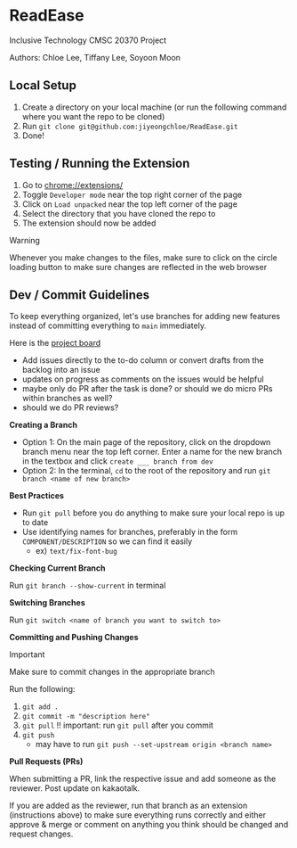 # ReadEase
Inclusive Technology CMSC 20370 Project

Authors: Chloe Lee, Tiffany Lee, Soyoon Moon

## Local Setup
1. Create a directory on your local machine (or run the following command where you want the repo to be cloned)
2. Run `git clone git@github.com:jiyeongchloe/ReadEase.git`
3. Done!

## Testing / Running the Extension
1. Go to <chrome://extensions/>
2. Toggle `Developer mode` near the top right corner of the page
3. Click on `Load unpacked` near the top left corner of the page
4. Select the directory that you have cloned the repo to
5. The extension should now be added

> [!WARNING] 
> Whenever you make changes to the files, make sure to click on the circle loading button to make sure changes are reflected in the web browser


## Dev / Commit Guidelines
To keep everything organized, let's use branches for adding new features instead of committing everything to `main` immediately.

Here is the [project board](https://github.com/users/jiyeongchloe/projects/1)
- Add issues directly to the to-do column or convert drafts from the backlog into an issue
- updates on progress as comments on the issues would be helpful
- maybe only do PR after the task is done? or should we do micro PRs within branches as well?
- should we do PR reviews?


**Creating a Branch**
- Option 1: On the main page of the repository, click on the dropdown branch menu near the top left corner. Enter a name for the new branch in the textbox and click `create ___ branch from dev`
- Option 2: In the terminal, `cd` to the root of the repository and run `git branch <name of new branch>`


**Best Practices**
- Run `git pull` before you do anything to make sure your local repo is up to date
- Use identifying names for branches, preferably in the form `COMPONENT/DESCRIPTION` so we can find it easily
    - ex) `text/fix-font-bug`


**Checking Current Branch**

Run `git branch --show-current` in terminal


**Switching Branches**

Run `git switch <name of branch you want to switch to>`


**Committing and Pushing Changes**

> [!IMPORTANT] 
> Make sure to commit changes in the appropriate branch

Run the following:
1. `git add .`
2. `git commit -m "description here"`
3. `git pull` !! important: run `git pull` after you commit
4. `git push`
    - may have to run `git push --set-upstream origin <branch name>`


**Pull Requests (PRs)**

When submitting a PR, link the respective issue and add someone as the reviewer. Post update on kakaotalk.

If you are added as the reviewer, run that branch as an extension (instructions above) to make sure everything runs correctly and either approve & merge or comment on anything you think should be changed and request changes.
